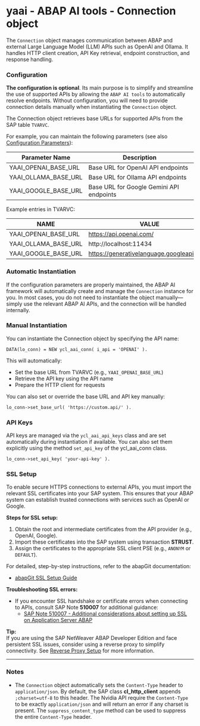 # yaai - ABAP AI tools - Connection object

The `Connection` object manages communication between ABAP and external Large Language Model (LLM) APIs such as OpenAI and Ollama. It handles HTTP client creation, API Key retrieval, endpoint construction, and response handling.

### Configuration

**The configuration is optional**. Its main purpose is to simplify and streamline the use of supported APIs by allowing the `ABAP AI tools` to automatically resolve endpoints. Without configuration, you will need to provide connection details manually when instantiating the `Connection` object.

The Connection object retrieves base URLs for supported APIs from the SAP table `TVARVC`. 

For example, you can maintain the following parameters (see also [Configuration Parameters](config.md)):

| Parameter Name           | Description                                 |
|-------------------------|---------------------------------------------|
| YAAI_OPENAI_BASE_URL    | Base URL for OpenAI API endpoints           |
| YAAI_OLLAMA_BASE_URL    | Base URL for Ollama API endpoints           |
| YAAI_GOOGLE_BASE_URL    | Base URL for Google Gemini API endpoints    |

Example entries in TVARVC:

| NAME                   | VALUE                                 |
|------------------------|----------------------------------------------|
| YAAI_OPENAI_BASE_URL   | https://api.openai.com/                      |
| YAAI_OLLAMA_BASE_URL   | http://localhost:11434                       |
| YAAI_GOOGLE_BASE_URL   | https://generativelanguage.googleapis.com    |

### Automatic Instantiation

If the configuration parameters are properly maintained, the ABAP AI framework will automatically create and manage the `Connection` instance for you. In most cases, you do not need to instantiate the object manually—simply use the relevant ABAP AI APIs, and the connection will be handled internally.

### Manual Instantiation

You can instantiate the Connection object by specifying the API name:

```abap
DATA(lo_conn) = NEW ycl_aai_conn( i_api = 'OPENAI' ).
```

This will automatically:
- Set the base URL from TVARVC (e.g., `YAAI_OPENAI_BASE_URL`)
- Retrieve the API key using the API name
- Prepare the HTTP client for requests

You can also set or override the base URL and API key manually:

```abap
lo_conn->set_base_url( 'https://custom.api/' ).
```

### API Keys

API keys are managed via the `ycl_aai_api_keys` class and are set automatically during instantiation if available. You can also set them explicitly using the method `set_api_key` of the ycl_aai_conn class.

```abap
lo_conn->set_api_key( 'your-api-key' ).
```

### SSL Setup

To enable secure HTTPS connections to external APIs, you must import the relevant SSL certificates into your SAP system. This ensures that your ABAP system can establish trusted connections with services such as OpenAI or Google.

**Steps for SSL setup:**
1. Obtain the root and intermediate certificates from the API provider (e.g., OpenAI, Google).
2. Import these certificates into the SAP system using transaction **STRUST**.
3. Assign the certificates to the appropriate SSL client PSE (e.g., `ANONYM` or `DEFAULT`).

For detailed, step-by-step instructions, refer to the abapGit documentation:
- [abapGit SSL Setup Guide](https://docs.abapgit.org/user-guide/setup/ssl-setup.html)

**Troubleshooting SSL errors:**
- If you encounter SSL handshake or certificate errors when connecting to APIs, consult SAP Note **510007** for additional guidance:
  - [SAP Note 510007 - Additional considerations about setting up SSL on Application Server ABAP](https://me.sap.com/notes/510007)

**Tip:**  
If you are using the SAP NetWeaver ABAP Developer Edition and face persistent SSL issues, consider using a reverse proxy to simplify connectivity. See [Reverse Proxy Setup](reverse_proxy.md) for more information.

---

### Notes

- The `Connection` object automatically sets the `Content-Type` header to `application/json`. By default, the SAP class **cl_http_client** appends `;charset=utf-8` to this header. The Nvidia API require the `Content-Type` to be exactly `application/json` and will return an error if any charset is present. The `suppress_content_type` method can be used to suppress the entire `Content-Type` header.
